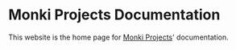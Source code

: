# Monki Projects Documentation

This website is the home page for [Monki Projects](https://monkiprojects.com)' documentation.
